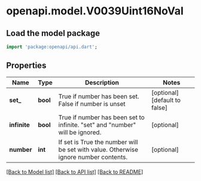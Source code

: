 # openapi.model.V0039Uint16NoVal

## Load the model package
```dart
import 'package:openapi/api.dart';
```

## Properties
Name | Type | Description | Notes
------------ | ------------- | ------------- | -------------
**set_** | **bool** | True if number has been set. False if number is unset | [optional] [default to false]
**infinite** | **bool** | True if number has been set to infinite. \"set\" and \"number\" will be ignored. | [optional] 
**number** | **int** | If set is True the number will be set with value. Otherwise ignore number contents. | [optional] 

[[Back to Model list]](../README.md#documentation-for-models) [[Back to API list]](../README.md#documentation-for-api-endpoints) [[Back to README]](../README.md)



